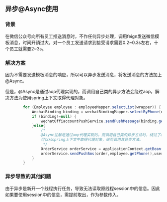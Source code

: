 ## 异步@Async使用

### 背景

在微信公众号向所有员工推送消息时，不作任何异步处理，调用feign发送微信模板消息，时间开销过大，对一个员工发送请求到接受请求需要0.2~0.3s左右，十个员工就需要2~3s。

### 解决方案

因为不需要发送模板消息的响应，所以可以异步发送消息，将发送消息的方法加上@Async。

但是，@Async是通过aop代理实现的，而调用自己类的异步方法会绕过aop，解决方法为使用spring上下文取得代理对象。

```java
        for (Employee employee : employeeMapper.selectList(wrapper)) {
            WechatBinding binding = wechatBindingMapper.selectByPhone(employee.getPhone());
            if (binding!=null) {
                wechatOffiaccountPushService.sendPushMessage(binding.getOpenId(), order,userPhone);
            }else{
                /*
                @Async注解是通过aop代理实现的，而调用自己类的异步方法时，绕过了aop代理从而导致其异步失效，
                可以从spring上下文中取得代理对象，继而调用其异步方法。
                 */
                OrderService orderService = applicationContext.getBean(OrderService.class);
                orderService.sendPushSms(order,employee.getPhone(),userPhone);
            }
        }
```

### 异步导致的其他问题

由于异步是新开一个线程执行任务，导致无法读取原线程session中的信息。因此如果要使用session中的信息，需提前取出，作为参数传入。




















